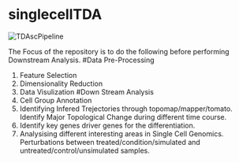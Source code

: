 
# singlecellTDA

![TDAscPipeline](https://user-images.githubusercontent.com/79603501/124177251-f6b8b780-da7d-11eb-87e6-b1a0273b6c1a.png)


The Focus of the repository is to do the following before performing Downstream Analysis.
#Data Pre-Processing
1.  Feature Selection
2.  Dimensionality Reduction
3.  Data Visulization
#Down Stream Analysis
1.  Cell Group Annotation
2.  Identifying Infered Trejectories through topomap/mapper/tomato. Identify Major Topological Change during different time course.
3.  Identify key genes driver genes for the differentiation.
4.  Analysising different interesting areas in Single Cell Genomics. Perturbations between treated/condition/simulated and untreated/control/unsimulated samples.
